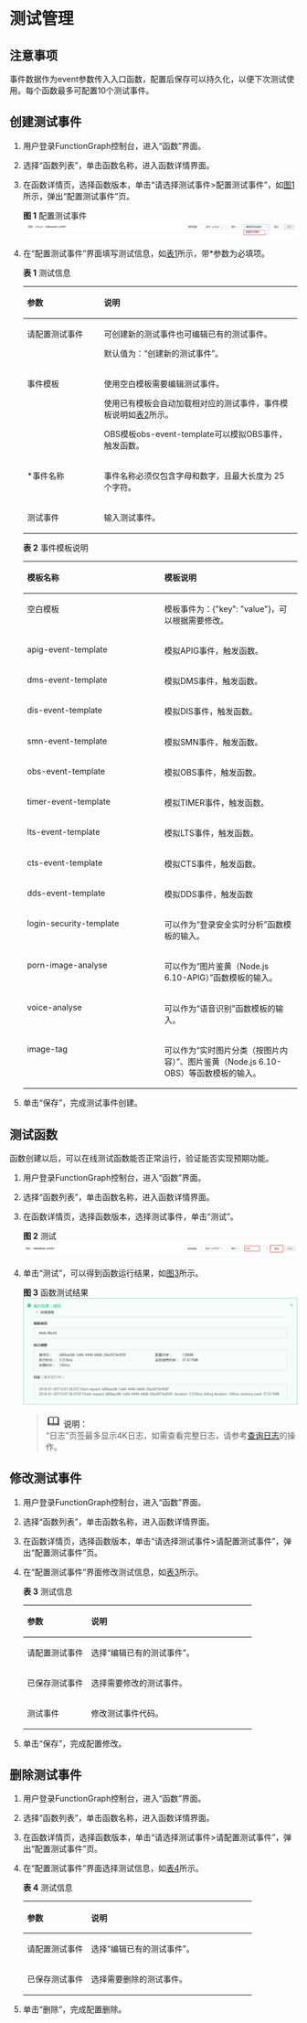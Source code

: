 # 测试管理<a name="ZH-CN_TOPIC_0149027243"></a>

## 注意事项<a name="section15962115016507"></a>

事件数据作为event参数传入入口函数，配置后保存可以持久化，以便下次测试使用。每个函数最多可配置10个测试事件。

## 创建测试事件<a name="section2265943114813"></a>

1.  用户登录FunctionGraph控制台，进入“函数”界面。
2.  选择“函数列表”，单击函数名称，进入函数详情界面。
3.  在函数详情页，选择函数版本，单击“请选择测试事件\>配置测试事件”，如[图1](#fig29004412344)所示，弹出“配置测试事件”页。

    **图 1**  配置测试事件<a name="fig29004412344"></a>  
    ![](figures/配置测试事件.png "配置测试事件")

4.  在“配置测试事件”界面填写测试信息，如[表1](#table187784018405)所示，带\*参数为必填项。

    **表 1**  测试信息

    <a name="table187784018405"></a>
    <table><thead align="left"><tr id="row3778200154019"><th class="cellrowborder" valign="top" width="28.000000000000004%" id="mcps1.2.3.1.1"><p id="p87782008402"><a name="p87782008402"></a><a name="p87782008402"></a>参数</p>
    </th>
    <th class="cellrowborder" valign="top" width="72%" id="mcps1.2.3.1.2"><p id="p15786100114015"><a name="p15786100114015"></a><a name="p15786100114015"></a>说明</p>
    </th>
    </tr>
    </thead>
    <tbody><tr id="row578616044017"><td class="cellrowborder" valign="top" width="28.000000000000004%" headers="mcps1.2.3.1.1 "><p id="p1078618012405"><a name="p1078618012405"></a><a name="p1078618012405"></a>请配置测试事件</p>
    </td>
    <td class="cellrowborder" valign="top" width="72%" headers="mcps1.2.3.1.2 "><p id="p147869004017"><a name="p147869004017"></a><a name="p147869004017"></a>可创建新的测试事件也可编辑已有的测试事件。</p>
    <p id="p1447113114443"><a name="p1447113114443"></a><a name="p1447113114443"></a>默认值为：“创建新的测试事件”。</p>
    </td>
    </tr>
    <tr id="row2786110174012"><td class="cellrowborder" valign="top" width="28.000000000000004%" headers="mcps1.2.3.1.1 "><p id="p9786190134013"><a name="p9786190134013"></a><a name="p9786190134013"></a>事件模板</p>
    </td>
    <td class="cellrowborder" valign="top" width="72%" headers="mcps1.2.3.1.2 "><p id="p9706184319468"><a name="p9706184319468"></a><a name="p9706184319468"></a>使用空白模板需要编辑测试事件。</p>
    <p id="p97862011404"><a name="p97862011404"></a><a name="p97862011404"></a>使用已有模板会自动加载相对应的测试事件，事件模板说明如<a href="#table962582016058">表2</a>所示。</p>
    <p id="p58354120425"><a name="p58354120425"></a><a name="p58354120425"></a>OBS模板obs-event-template可以模拟OBS事件，触发函数。</p>
    </td>
    </tr>
    <tr id="row37861105408"><td class="cellrowborder" valign="top" width="28.000000000000004%" headers="mcps1.2.3.1.1 "><p id="p13786405402"><a name="p13786405402"></a><a name="p13786405402"></a>*事件名称</p>
    </td>
    <td class="cellrowborder" valign="top" width="72%" headers="mcps1.2.3.1.2 "><p id="p18786140204010"><a name="p18786140204010"></a><a name="p18786140204010"></a>事件名称必须仅包含字母和数字，且最大长度为 25 个字符。</p>
    </td>
    </tr>
    <tr id="row1773914911554"><td class="cellrowborder" valign="top" width="28.000000000000004%" headers="mcps1.2.3.1.1 "><p id="p157391497558"><a name="p157391497558"></a><a name="p157391497558"></a>测试事件</p>
    </td>
    <td class="cellrowborder" valign="top" width="72%" headers="mcps1.2.3.1.2 "><p id="p1354154185610"><a name="p1354154185610"></a><a name="p1354154185610"></a>输入测试事件。</p>
    </td>
    </tr>
    </tbody>
    </table>

    **表 2**  事件模板说明

    <a name="table962582016058"></a>
    <table><thead align="left"><tr id="row4818099716058"><th class="cellrowborder" valign="top" width="50%" id="mcps1.2.3.1.1"><p id="p2601148916058"><a name="p2601148916058"></a><a name="p2601148916058"></a>模板名称</p>
    </th>
    <th class="cellrowborder" valign="top" width="50%" id="mcps1.2.3.1.2"><p id="p2655583916058"><a name="p2655583916058"></a><a name="p2655583916058"></a>模板说明</p>
    </th>
    </tr>
    </thead>
    <tbody><tr id="row1354153374519"><td class="cellrowborder" valign="top" width="50%" headers="mcps1.2.3.1.1 "><p id="p1454143394517"><a name="p1454143394517"></a><a name="p1454143394517"></a>空白模板</p>
    </td>
    <td class="cellrowborder" valign="top" width="50%" headers="mcps1.2.3.1.2 "><p id="p13541733194514"><a name="p13541733194514"></a><a name="p13541733194514"></a>模板事件为：{"key": "value"}，可以根据需要修改。</p>
    </td>
    </tr>
    <tr id="row3767595916058"><td class="cellrowborder" valign="top" width="50%" headers="mcps1.2.3.1.1 "><p id="p3185385716058"><a name="p3185385716058"></a><a name="p3185385716058"></a>apig-event-template</p>
    </td>
    <td class="cellrowborder" valign="top" width="50%" headers="mcps1.2.3.1.2 "><p id="p3002561516058"><a name="p3002561516058"></a><a name="p3002561516058"></a>模拟APIG事件，触发函数。</p>
    </td>
    </tr>
    <tr id="row179508316058"><td class="cellrowborder" valign="top" width="50%" headers="mcps1.2.3.1.1 "><p id="p2464781616439"><a name="p2464781616439"></a><a name="p2464781616439"></a>dms-event-template</p>
    </td>
    <td class="cellrowborder" valign="top" width="50%" headers="mcps1.2.3.1.2 "><p id="p3349360416058"><a name="p3349360416058"></a><a name="p3349360416058"></a>模拟DMS事件，触发函数。</p>
    </td>
    </tr>
    <tr id="row3300698116058"><td class="cellrowborder" valign="top" width="50%" headers="mcps1.2.3.1.1 "><p id="p5631976516058"><a name="p5631976516058"></a><a name="p5631976516058"></a>dis-event-template</p>
    </td>
    <td class="cellrowborder" valign="top" width="50%" headers="mcps1.2.3.1.2 "><p id="p6560708916058"><a name="p6560708916058"></a><a name="p6560708916058"></a>模拟DIS事件，触发函数。</p>
    </td>
    </tr>
    <tr id="row5359289616058"><td class="cellrowborder" valign="top" width="50%" headers="mcps1.2.3.1.1 "><p id="p4605730616058"><a name="p4605730616058"></a><a name="p4605730616058"></a>smn-event-template</p>
    </td>
    <td class="cellrowborder" valign="top" width="50%" headers="mcps1.2.3.1.2 "><p id="p3965432516058"><a name="p3965432516058"></a><a name="p3965432516058"></a>模拟SMN事件，触发函数。</p>
    </td>
    </tr>
    <tr id="row10990193810448"><td class="cellrowborder" valign="top" width="50%" headers="mcps1.2.3.1.1 "><p id="p547784434417"><a name="p547784434417"></a><a name="p547784434417"></a>obs-event-template</p>
    </td>
    <td class="cellrowborder" valign="top" width="50%" headers="mcps1.2.3.1.2 "><p id="p15479644114414"><a name="p15479644114414"></a><a name="p15479644114414"></a>模拟OBS事件，触发函数。</p>
    </td>
    </tr>
    <tr id="row2134461016058"><td class="cellrowborder" valign="top" width="50%" headers="mcps1.2.3.1.1 "><p id="p7553114220469"><a name="p7553114220469"></a><a name="p7553114220469"></a>timer-event-template</p>
    </td>
    <td class="cellrowborder" valign="top" width="50%" headers="mcps1.2.3.1.2 "><p id="p7555124210469"><a name="p7555124210469"></a><a name="p7555124210469"></a>模拟TIMER事件，触发函数。</p>
    </td>
    </tr>
    <tr id="row52405810368"><td class="cellrowborder" valign="top" width="50%" headers="mcps1.2.3.1.1 "><p id="p9889141310363"><a name="p9889141310363"></a><a name="p9889141310363"></a>lts-event-template</p>
    </td>
    <td class="cellrowborder" valign="top" width="50%" headers="mcps1.2.3.1.2 "><p id="p68431527123619"><a name="p68431527123619"></a><a name="p68431527123619"></a>模拟LTS事件，触发函数。</p>
    </td>
    </tr>
    <tr id="row169556461765"><td class="cellrowborder" valign="top" width="50%" headers="mcps1.2.3.1.1 "><p id="p288911216718"><a name="p288911216718"></a><a name="p288911216718"></a>cts-event-template</p>
    </td>
    <td class="cellrowborder" valign="top" width="50%" headers="mcps1.2.3.1.2 "><p id="p169555462615"><a name="p169555462615"></a><a name="p169555462615"></a>模拟CTS事件，触发函数。</p>
    </td>
    </tr>
    <tr id="row465631911120"><td class="cellrowborder" valign="top" width="50%" headers="mcps1.2.3.1.1 "><p id="p8656191915113"><a name="p8656191915113"></a><a name="p8656191915113"></a>dds-event-template</p>
    </td>
    <td class="cellrowborder" valign="top" width="50%" headers="mcps1.2.3.1.2 "><p id="p1265751918112"><a name="p1265751918112"></a><a name="p1265751918112"></a>模拟DDS事件，触发函数</p>
    </td>
    </tr>
    <tr id="row016145813126"><td class="cellrowborder" valign="top" width="50%" headers="mcps1.2.3.1.1 "><p id="p15161195815126"><a name="p15161195815126"></a><a name="p15161195815126"></a>login-security-template</p>
    </td>
    <td class="cellrowborder" valign="top" width="50%" headers="mcps1.2.3.1.2 "><p id="p22651041317"><a name="p22651041317"></a><a name="p22651041317"></a>可以作为“登录安全实时分析”函数模板的输入。</p>
    </td>
    </tr>
    <tr id="row4660180154512"><td class="cellrowborder" valign="top" width="50%" headers="mcps1.2.3.1.1 "><p id="p4285115424718"><a name="p4285115424718"></a><a name="p4285115424718"></a>porn-image-analyse</p>
    </td>
    <td class="cellrowborder" valign="top" width="50%" headers="mcps1.2.3.1.2 "><p id="p65061341122814"><a name="p65061341122814"></a><a name="p65061341122814"></a>可以作为“图片鉴黄（Node.js 6.10-APIG）”函数模板的输入。</p>
    </td>
    </tr>
    <tr id="row17660404459"><td class="cellrowborder" valign="top" width="50%" headers="mcps1.2.3.1.1 "><p id="p1658919120499"><a name="p1658919120499"></a><a name="p1658919120499"></a>voice-analyse</p>
    </td>
    <td class="cellrowborder" valign="top" width="50%" headers="mcps1.2.3.1.2 "><p id="p11643206172816"><a name="p11643206172816"></a><a name="p11643206172816"></a>可以作为“语音识别”函数模板的输入。</p>
    </td>
    </tr>
    <tr id="row08334594512"><td class="cellrowborder" valign="top" width="50%" headers="mcps1.2.3.1.1 "><p id="p1183315544513"><a name="p1183315544513"></a><a name="p1183315544513"></a>image-tag</p>
    </td>
    <td class="cellrowborder" valign="top" width="50%" headers="mcps1.2.3.1.2 "><p id="p14833165134519"><a name="p14833165134519"></a><a name="p14833165134519"></a>可以作为“实时图片分类（按图片内容）”、图片鉴黄（Node.js 6.10-OBS）等函数模板的输入。</p>
    </td>
    </tr>
    </tbody>
    </table>

5.  单击“保存”，完成测试事件创建。

## 测试函数<a name="section1517175012298"></a>

函数创建以后，可以在线测试函数能否正常运行，验证能否实现预期功能。

1.  用户登录FunctionGraph控制台，进入“函数”界面。
2.  选择“函数列表”，单击函数名称，进入函数详情界面。
3.  在函数详情页，选择函数版本，选择测试事件，单击“测试”。

    **图 2**  测试<a name="fig15174508297"></a>  
    ![](figures/测试.png "测试")

4.  单击“测试”，可以得到函数运行结果，如[图3](#fig15201050182918)所示。

    **图 3**  函数测试结果<a name="fig15201050182918"></a>  
    ![](figures/函数测试结果.png "函数测试结果")

    >![](public_sys-resources/icon-note.gif) **说明：**   
    >“日志”页签最多显示4K日志，如需查看完整日志，请参考[查询日志](函数监控.md#section1358342733911)的操作。  


## 修改测试事件<a name="section12229500298"></a>

1.  用户登录FunctionGraph控制台，进入“函数”界面。
2.  选择“函数列表”，单击函数名称，进入函数详情界面。
3.  在函数详情页，选择函数版本，单击“请选择测试事件\>请配置测试事件”，弹出“配置测试事件”页。
4.  在“配置测试事件”界面修改测试信息，如[表3](#table182575018295)所示。

    **表 3**  测试信息

    <a name="table182575018295"></a>
    <table><thead align="left"><tr id="row425165019291"><th class="cellrowborder" valign="top" width="28.000000000000004%" id="mcps1.2.3.1.1"><p id="p22565016297"><a name="p22565016297"></a><a name="p22565016297"></a>参数</p>
    </th>
    <th class="cellrowborder" valign="top" width="72%" id="mcps1.2.3.1.2"><p id="p1025105013299"><a name="p1025105013299"></a><a name="p1025105013299"></a>说明</p>
    </th>
    </tr>
    </thead>
    <tbody><tr id="row1725350112914"><td class="cellrowborder" valign="top" width="28.000000000000004%" headers="mcps1.2.3.1.1 "><p id="p1025155012291"><a name="p1025155012291"></a><a name="p1025155012291"></a>请配置测试事件</p>
    </td>
    <td class="cellrowborder" valign="top" width="72%" headers="mcps1.2.3.1.2 "><p id="p62525016297"><a name="p62525016297"></a><a name="p62525016297"></a>选择“编辑已有的测试事件”。</p>
    </td>
    </tr>
    <tr id="row72535092911"><td class="cellrowborder" valign="top" width="28.000000000000004%" headers="mcps1.2.3.1.1 "><p id="p10254503291"><a name="p10254503291"></a><a name="p10254503291"></a>已保存测试事件</p>
    </td>
    <td class="cellrowborder" valign="top" width="72%" headers="mcps1.2.3.1.2 "><p id="p112615062918"><a name="p112615062918"></a><a name="p112615062918"></a>选择需要修改的测试事件。</p>
    </td>
    </tr>
    <tr id="row162695019294"><td class="cellrowborder" valign="top" width="28.000000000000004%" headers="mcps1.2.3.1.1 "><p id="p1326105013299"><a name="p1326105013299"></a><a name="p1326105013299"></a>测试事件</p>
    </td>
    <td class="cellrowborder" valign="top" width="72%" headers="mcps1.2.3.1.2 "><p id="p2261250172919"><a name="p2261250172919"></a><a name="p2261250172919"></a>修改测试事件代码。</p>
    </td>
    </tr>
    </tbody>
    </table>

5.  单击“保存”，完成配置修改。

## 删除测试事件<a name="section192719504291"></a>

1.  用户登录FunctionGraph控制台，进入“函数”界面。
2.  选择“函数列表”，单击函数名称，进入函数详情界面。
3.  在函数详情页，选择函数版本，单击“请选择测试事件\>请配置测试事件”，弹出“配置测试事件”页。
4.  在“配置测试事件”界面选择测试信息，如[表4](#table18291350112916)所示。

    **表 4**  测试信息

    <a name="table18291350112916"></a>
    <table><thead align="left"><tr id="row72945052910"><th class="cellrowborder" valign="top" width="28.000000000000004%" id="mcps1.2.3.1.1"><p id="p12915022918"><a name="p12915022918"></a><a name="p12915022918"></a>参数</p>
    </th>
    <th class="cellrowborder" valign="top" width="72%" id="mcps1.2.3.1.2"><p id="p12301850182913"><a name="p12301850182913"></a><a name="p12301850182913"></a>说明</p>
    </th>
    </tr>
    </thead>
    <tbody><tr id="row430105092910"><td class="cellrowborder" valign="top" width="28.000000000000004%" headers="mcps1.2.3.1.1 "><p id="p430145072918"><a name="p430145072918"></a><a name="p430145072918"></a>请配置测试事件</p>
    </td>
    <td class="cellrowborder" valign="top" width="72%" headers="mcps1.2.3.1.2 "><p id="p14301550182910"><a name="p14301550182910"></a><a name="p14301550182910"></a>选择“编辑已有的测试事件”。</p>
    </td>
    </tr>
    <tr id="row1530165013297"><td class="cellrowborder" valign="top" width="28.000000000000004%" headers="mcps1.2.3.1.1 "><p id="p530145052911"><a name="p530145052911"></a><a name="p530145052911"></a>已保存测试事件</p>
    </td>
    <td class="cellrowborder" valign="top" width="72%" headers="mcps1.2.3.1.2 "><p id="p1311150192918"><a name="p1311150192918"></a><a name="p1311150192918"></a>选择需要删除的测试事件。</p>
    </td>
    </tr>
    </tbody>
    </table>

5.  单击“删除”，完成配置删除。

